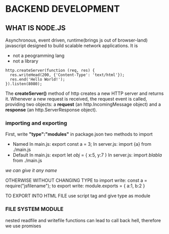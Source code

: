 # BACKEND DEVELOPMENT

## WHAT IS NODE.JS

Asynchronous, event driven, runtime(brings js out of browser-land) javascript designed to build scalable network applications.
It is

- not a peogramming lang
- not a library

```
http.createServer(function (req, res) {
  res.writeHead(200, {'Content-Type': 'text/html'});
  res.end('Hello World!');
}).listen(8080);
```

The **createServer()** method of http creates a new HTTP server and returns it.
Whenever a new request is received, the request event is called, providing two objects: a **request** (an http.IncomingMessage object) and a **response** (an http.ServerResponse object).

### importing and exporting

First, write **"type":"modules"** in package.json
two methods to import

- Named
  In main.js:
  export const a = 3;
  In server.js:
  import {a} from ./main.js
- Default
  In main.js:
  export let _obj_ = {
  x:5,
  y:7
  }
  In server.js:
  import _blabla_ from ./main.js

_we can give it any name_

OTHERWISE WITHOUT CHANGING TYPE
to import write:
const a = require("jsfilename");
to export write:
module.exports = {
a:1,
b:2
}

TO EXPORT INTO HTML FILE
use script tag and give type as module

### FILE SYSTEM MODULE
nested readfile and writefile functions can lead to call back hell, therefore we use promises